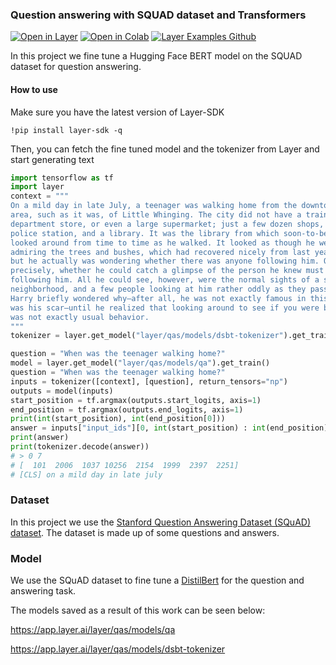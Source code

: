### Question answering with SQUAD dataset and Transformers
[![Open in Layer](https://app.layer.ai/assets/badge.svg)](https://app.layer.ai/layer/qas/models/qa)
[![Open in Colab](https://colab.research.google.com/assets/colab-badge.svg)](https://drive.google.com/file/d/1h8M_sLKAbvsAA11qgSPsOc98g08RB4_u/view?usp=sharing)
[![Layer Examples Github](https://badgen.net/badge/icon/github?icon=github&label)](https://github.com/layerai/examples)

In this project we fine tune a Hugging Face BERT model on the SQUAD dataset for question answering.


#### How to use
Make sure you have the latest version of Layer-SDK

``` !pip install layer-sdk -q ``` 

Then, you can fetch the fine tuned model and the tokenizer from Layer and start generating text

```python
import tensorflow as tf
import layer
context = """
On a mild day in late July, a teenager was walking home from the downtown
area, such as it was, of Little Whinging. The city did not have a train station, a
department store, or even a large supermarket; just a few dozen shops, a bank, a
police station, and a library. It was the library from which soon-to-be-sixteen-yearold Harry Potter was returning, with an old bookbag around his shoulder. He
looked around from time to time as he walked. It looked as though he were
admiring the trees and bushes, which had recovered nicely from last year’s drought,
but he actually was wondering whether there was anyone following him. Or, more
precisely, whether he could catch a glimpse of the person he knew must be
following him. All he could see, however, were the normal sights of a suburban
neighborhood, and a few people looking at him rather oddly as they passed him.
Harry briefly wondered why–after all, he was not exactly famous in this area, nor
was his scar–until he realized that looking around to see if you were being followed
was not exactly usual behavior. 
"""
tokenizer = layer.get_model("layer/qas/models/dsbt-tokenizer").get_train()

question = "When was the teenager walking home?"
model = layer.get_model("layer/qas/models/qa").get_train()
question = "When was the teenager walking home?"
inputs = tokenizer([context], [question], return_tensors="np")
outputs = model(inputs)
start_position = tf.argmax(outputs.start_logits, axis=1)
end_position = tf.argmax(outputs.end_logits, axis=1)
print(int(start_position), int(end_position[0]))
answer = inputs["input_ids"][0, int(start_position) : int(end_position) + 1]
print(answer)
print(tokenizer.decode(answer))
# > 0 7
# [  101  2006  1037 10256  2154  1999  2397  2251]
# [CLS] on a mild day in late july
```
### Dataset 
In this project we use the [Stanford Question Answering Dataset (SQuAD) dataset](https://huggingface.co/datasets/squad). 
The dataset is made up of some questions and answers. 
### Model 
We use the SQuAD dataset to fine tune a [DistilBert](https://huggingface.co/docs/transformers/model_doc/distilbert
) for the question and answering task. 

The models saved as a result of this work can be seen below: 

https://app.layer.ai/layer/qas/models/qa

https://app.layer.ai/layer/qas/models/dsbt-tokenizer

